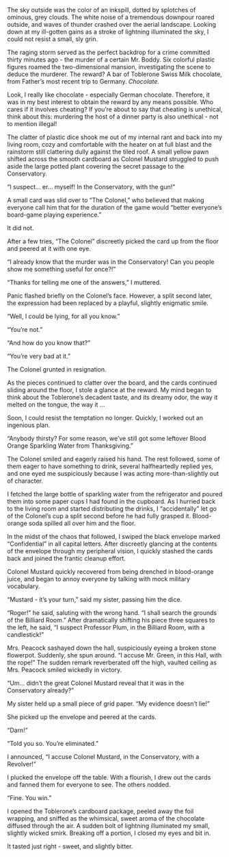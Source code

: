 <!--
.. title: Theft of the Clues
.. slug: theft-of-the-clues
.. date: 2019-12-30 00:13:43 UTC-04:00
.. tags: 
.. category: 
.. link: 
.. description: 
.. type: text
-->

The sky outside was the color of an inkspill, dotted by splotches of ominous, grey clouds. The white noise of a tremendous downpour roared outside, and waves of thunder crashed over the aerial landscape. Looking down at my ill-gotten gains as a stroke of lightning illuminated the sky, I could not resist a small, sly grin.

<!-- TEASER_END -->

The raging storm served as the perfect backdrop for a crime committed thirty minutes ago - the murder of a certain Mr. Boddy. Six colorful plastic figures roamed the two-dimensional mansion, investigating the scene to deduce the murderer. The reward? A bar of Toblerone Swiss Milk chocolate, from Father’s most recent trip to Germany. *Chocolate.*

Look, I really like chocolate - especially German chocolate. Therefore, it was in my best interest to obtain the reward by any means possible. Who cares if it involves cheating? If you’re about to say that cheating is unethical, think about this: murdering the host of a dinner party is also unethical - not to mention illegal! 

The clatter of plastic dice shook me out of my internal rant and back into my living room, cozy and comfortable with the heater on at full blast and the rainstorm still clattering dully against the tiled roof. A small yellow pawn shifted across the smooth cardboard as Colonel Mustard struggled to push aside the large potted plant covering the secret passage to the Conservatory. 

“I suspect… er… myself! In the Conservatory, with the gun!”

A small card was slid over to “The Colonel,” who believed that making everyone call him that for the duration of the game would “better everyone’s board-game playing experience.”

It did not.

After a few tries, “The Colonel” discreetly picked the card up from the floor and peered at it with one eye.

“I already know that the murder was in the Conservatory! Can you people show me something useful for once?!”

“Thanks for telling me one of the answers,” I muttered.

Panic flashed briefly on the Colonel’s face. However, a split second later, the expression had been replaced by a playful, slightly enigmatic smile.

“Well, I could be lying, for all you know.”

“You’re not.”

“And how do you know that?”

“You’re very bad at it.”

The Colonel grunted in resignation.

As the pieces continued to clatter over the board, and the cards continued sliding around the floor, I stole a glance at the reward. My mind began to think about the Toblerone’s decadent taste, and its dreamy odor, the way it melted on the tongue, the way it …

Soon, I could resist the temptation no longer. Quickly, I worked out an ingenious plan.

“Anybody thirsty? For some reason, we’ve still got some leftover Blood Orange Sparkling Water from Thanksgiving.”

The Colonel smiled and eagerly raised his hand. The rest followed, some of them eager to have something to drink, several halfheartedly replied yes, and one eyed me suspiciously because I was acting more-than-slightly out of character.

I fetched the large bottle of sparkling water from the refrigerator and poured them into some paper cups I had found in the cupboard. As I hurried back to the living room and started distributing the drinks, I “accidentally” let go of the Colonel’s cup a split second before he had fully grasped it. Blood-orange soda spilled all over him and the floor.

In the midst of the chaos that followed, I swiped the black envelope marked “Confidential” in all capital letters. After discreetly glancing at the contents of the envelope through my peripheral vision, I quickly stashed the cards back and joined the frantic cleanup effort.

Colonel Mustard quickly recovered from being drenched in blood-orange juice, and began to annoy everyone by talking with mock military vocabulary.

“Mustard - it’s your turn,” said my sister, passing him the dice.

“Roger!” he said, saluting with the wrong hand. “I shall search the grounds of the Billiard Room.” After dramatically shifting his piece three squares to the left, he said, “I suspect Professor Plum, in the Billiard Room, with a candlestick!”

Mrs. Peacock sashayed down the hall, suspiciously eyeing a broken stone flowerpot. Suddenly, she spun around. “I accuse Mr. Green, in this Hall, with the rope!” The sudden remark reverberated off the high, vaulted ceiling as Mrs. Peacock smiled wickedly in victory.

“Um… didn’t the great Colonel Mustard reveal that it was in the Conservatory already?” 

My sister held up a small piece of grid paper. “My evidence doesn’t lie!”

She picked up the envelope and peered at the cards.

“Darn!”

“Told you so. You’re eliminated.”

I announced, “I accuse Colonel Mustard, in the Conservatory, with a Revolver!”

I plucked the envelope off the table. With a flourish, I drew out the cards and fanned them for everyone to see. The others nodded.

“Fine. You win.” 

I opened the Toblerone’s cardboard package, peeled away the foil wrapping, and sniffed as the whimsical, sweet aroma of the chocolate diffused through the air. A sudden bolt of lightning illuminated my small, slightly wicked smirk. Breaking off a portion, I closed my eyes and bit in.

It tasted just right - sweet, and slightly bitter.